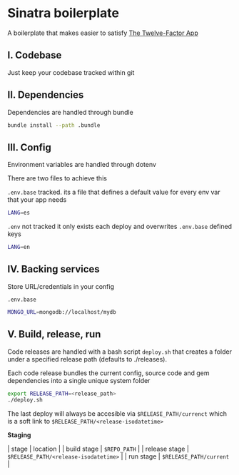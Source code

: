 # Sinatra boilerplate
A boilerplate that makes easier to satisfy [The Twelve-Factor App](https://12factor.net)

## I. Codebase
Just keep your codebase tracked within git

## II. Dependencies
Dependencies are handled through bundle

```bash
bundle install --path .bundle
```

## III. Config
Environment variables are handled through dotenv

There are two files to achieve this

`.env.base` tracked. its a file that defines a default value for every env var that your app needs
```bash
LANG=es
```

`.env` not tracked it only exists each deploy and overwrites `.env.base` defined keys
```bash
LANG=en
```

## IV. Backing services
Store URL/credentials in your config

`.env.base`
```bash
MONGO_URL=mongodb://localhost/mydb
```

## V. Build, release, run
Code releases are handled with a bash script `deploy.sh` that creates a folder under a specified release path (defaults to ./releases).

Each code release bundles the current config, source code and gem dependencies into a single unique system folder

```bash
export RELEASE_PATH=<release_path>
./deploy.sh
```

The last deploy will always be accesible via `$RELEASE_PATH/currenct` which is a soft link to `$RELEASE_PATH/<release-isodatetime>`

**Staging**

| stage | location |
| build stage | `$REPO_PATH` |
| release stage | `$RELEASE_PATH/<release-isodatetime>` |
| run stage | `$RELEASE_PATH/current` |
